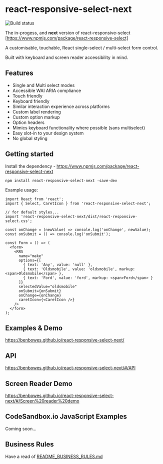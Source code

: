 # react-responsive-select-next

![Build status](https://api.travis-ci.org/benbowes/react-responsive-select-next.svg?branch=master)

The in-progess, and **next** version of react-responsive-select [https://www.npmjs.com/package/react-responsive-select]

A customisable, touchable, React single-select / multi-select form control.

Built with keyboard and screen reader accessibility in mind.

## Features

- Single and Multi select modes
- Accessible WAI ARIA compliance
- Touch friendly
- Keyboard friendly
- Similar interaction experience across platforms
- Custom label rendering
- Custom option markup
- Option headers
- Mimics keyboard functionality where possible (sans multiselect)
- Easy slot-in to your design system
- No global styling

## Getting started

Install the dependency - https://www.npmjs.com/package/react-responsive-select-next

`npm install react-responsive-select-next -save-dev`

Example usage:

```
import React from 'react';
import { Select, CaretIcon } from 'react-responsive-select-next';

// for default styles...
import 'react-responsive-select-next/dist/react-responsive-select.css';

const onChange = (newValue) => console.log('onChange', newValue);
const onSubmit = () => console.log('onSubmit');

const Form = () => (
  <form>
    <RRS
      name="make"
      options={[
        { text: 'Any', value: 'null' },
        { text: 'Oldsmobile', value: 'oldsmobile', markup: <span>Oldsmobile</span> },
        { text: 'Ford', value: 'ford', markup: <span>Ford</span> }
      ]}
      selectedValue="oldsmobile"
      onSubmit={onSubmit}
      onChange={onChange}
      caretIcon={<CaretIcon />}
    />
  </form>
);
```

## Examples & Demo

https://benbowes.github.io/react-responsive-select-next/

## API

https://benbowes.github.io/react-responsive-select-next/#/API

## Screen Reader Demo

https://benbowes.github.io/react-responsive-select-next/#/Screen%20reader%20demo

## CodeSandbox.io JavaScript Examples

Coming soon...

<!-- - Single-Select Example: https://codesandbox.io/s/mo8j53wvwp
- Multi-Select Example https://codesandbox.io/s/multiselect-example-reactresponsiveselect-jo9se
- Controlled Example https://codesandbox.io/s/controlled-example-reactresponsiveselect-jcp1n
- Using with Formik Example https://codesandbox.io/s/using-reactresponsiveselect-with-formik-l234rznkl -->

## Business Rules

Have a read of [README_BUSINESS_RULES.md](./README_BUSINESS_RULES.md)

